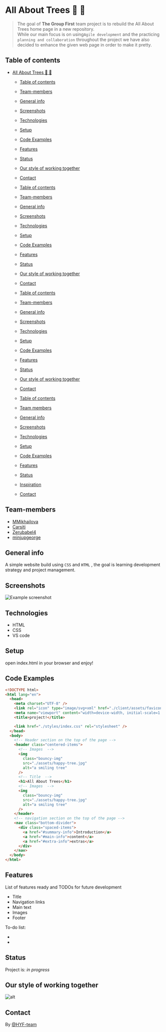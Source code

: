 # All About Trees :deciduous_tree: :cherry_blossom:

> The goal of **The Group First** team project is to rebuild the All About Trees
> home page in a new repository.  
> While our main focus is on using`Agile development` and the practicing
> `planning and collaboration` throughout the project we have also decided to
> enhance the given web page in order to make it pretty.

## Table of contents

- [All About Trees :deciduous_tree: :cherry_blossom:](#all-about-trees-deciduous_tree-cherry_blossom)
  - [Table of contents](#table-of-contents)
  - [Team-members](#team-members)
  - [General info](#general-info)
  - [Screenshots](#screenshots)
  - [Technologies](#technologies)
  - [Setup](#setup)
  - [Code Examples](#code-examples)
  - [Features](#features)
  - [Status](#status)
  - [Our style of working together](#our-style-of-working-together)
  - [Contact](#contact)

  - [Table of contents](#table-of-contents)
  - [Team-members](#team-members)
  - [General info](#general-info)
  - [Screenshots](#screenshots)
  - [Technologies](#technologies)
  - [Setup](#setup)
  - [Code Examples](#code-examples)
  - [Features](#features)
  - [Status](#status)
  - [Our style of working together](#our-style-of-working-together)
  - [Contact](#contact)

  - [Table of contents](#table-of-contents)
  - [Team-members](#team-members)
  - [General info](#general-info)
  - [Screenshots](#screenshots)
  - [Technologies](#technologies)
  - [Setup](#setup)
  - [Code Examples](#code-examples)
  - [Features](#features)
  - [Status](#status)
  - [Our style of working together](#our-style-of-working-together)
  - [Contact](#contact)

  - [Table of contents](#table-of-contents)
  - [Team members](#team-members)
  - [General info](#general-info)
  - [Screenshots](#screenshots)
  - [Technologies](#technologies)
  - [Setup](#setup)
  - [Code Examples](#code-examples)
  - [Features](#features)
  - [Status](#status)
  - [Inspiration](#inspiration)
  - [Contact](#contact)

## Team-members

- [MMikhailova](https://github.com/MMikhailova)
- [Carsiti](https://github.com/Carsiti)
- [Zerubabel4](https://github.com/Zerubabel4)
- [minjupgeorge](https://github.com/minjupgeorge)

## General info

A simple website build using `CSS` and `HTML` , the goal is learning development
strategy and project management.

## Screenshots

![Example screenshot](public/2021-01-22-cell-trees-nl.webp)

## Technologies

- HTML
- CSS
- VS code

## Setup

open index.html in your browser and enjoy!

## Code Examples

```html
<!DOCTYPE html>
<html lang="en">
  <head>
    <meta charset="UTF-8" />
    <link rel="icon" type="image/svg+xml" href="./client/assets/favicon.ico" />
    <meta name="viewport" content="width=device-width, initial-scale=1.0" />
    <title>project!</title>

    <link href="./styles/index.css" rel="stylesheet" />
  </head>
  <body>
    <!-- Header section on the top of the page -->
    <header class="centered-items">
      <!-- Images  -->
      <img
        class="bouncy-img"
        src="./assets/happy-tree.jpg"
        alt="a smiling tree"
      />
      <!-- Title  -->
      <h1>All About Trees</h1>
      <!-- Images  -->
      <img
        class="bouncy-img"
        src="./assets/happy-tree.jpg"
        alt="a smiling tree"
      />
    </header>
    <!-- navigation section on the top of the page -->
    <nav class="bottom-divider">
      <div class="spaced-items">
        <a href="#summary-info">Introduction</a>
        <a href="#main-info">content</a>
        <a href="#extra-info">extras</a>
      </div>
    </nav>
  </body>
</html>
```

## Features

List of features ready and TODOs for future development

- Title
- Navigation links
- Main text
- Images
- Footer

To-do list:

-
-

## Status

Project is: _in progress_

## Our style of working together

![alt](public/teamwork.jpg)

## Contact

By [@HYF-team](https://github.com/lab-brussels-1/)
